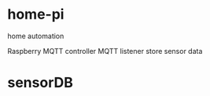 # home-pi
home automation


Raspberry
	MQTT controller
	MQTT listener
		store sensor data
		
# sensorDB

